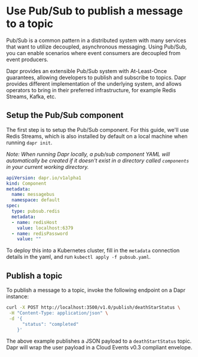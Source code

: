 # Use Pub/Sub to publish a message to a topic

Pub/Sub is a common pattern in a distributed system with many services that want to utilize decoupled, asynchronous messaging.
Using Pub/Sub, you can enable scenarios where event consumers are decoupled from event producers.

Dapr provides an extensible Pub/Sub system with At-Least-Once guarantees, allowing developers to publish and subscribe to topics.
Dapr provides different implementation of the underlying system, and allows operators to bring in their preferred infrastructure, for example Redis Streams, Kafka, etc.

## Setup the Pub/Sub component

The first step is to setup the Pub/Sub component.
For this guide, we'll use Redis Streams, which is also installed by default on a local machine when running `dapr init`.

*Note: When running Dapr locally, a pub/sub component YAML will automatically be created if it doesn't exist in a directory called `components` in your current working directory.*

```yaml
apiVersion: dapr.io/v1alpha1
kind: Component
metadata:
  name: messagebus
  namespace: default
spec:
  type: pubsub.redis
  metadata:
  - name: redisHost
    value: localhost:6379
  - name: redisPassword
    value: ""
```

To deploy this into a Kubernetes cluster, fill in the `metadata` connection details in the yaml, and run `kubectl apply -f pubsub.yaml`.

## Publish a topic

To publish a message to a topic, invoke the following endpoint on a Dapr instance:

```bash
curl -X POST http://localhost:3500/v1.0/publish/deathStarStatus \
 -H "Content-Type: application/json" \
 -d '{
      "status": "completed"
    }'
```

The above example publishes a JSON payload to a `deathStartStatus` topic.
Dapr will wrap the user payload in a Cloud Events v0.3 compliant envelope.
